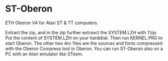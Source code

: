 # ST-Oberon
ETH Oberon V4 for Atari ST &amp; TT computers.

Extract the zip, and in the zip further extraxct the SYSTEM.LZH with 7zip. Put the content of SYSTEM.LZH on your harddisk. Then run KERNEL.PRG to start Oberon. The other two Arc files are the sources and fonts compressed with the Oberon Compress tool in Oberon. You can run ST-Oberon also on a PC with an Atari emulator like STeem.

